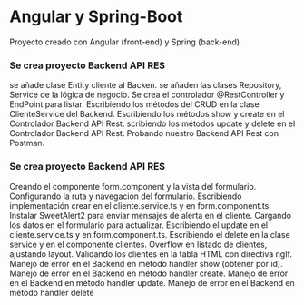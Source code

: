 # Angular y Spring-Boot
Proyecto creado con  Angular (front-end) y  Spring (back-end)

### Se crea proyecto Backend API RES

se añade clase Entity cliente al Backen.
se añaden las clases Repository, Service de la lógica de negocio.
Se crea el controlador @RestController y EndPoint para listar.
Escribiendo los métodos del CRUD en la clase ClienteService del Backend.
Escribiendo los métodos show y create en el Controlador Backend API Rest.
scribiendo los métodos update y delete en el Controlador Backend API Rest.
Probando nuestro Backend API Rest con Postman.
### Se crea proyecto Backend API RES

Creando el componente form.component y la vista del formulario.
Configurando la ruta y navegación del formulario.
Escribiendo implementación crear en el cliente.service.ts y en form.component.ts.
Instalar SweetAlert2 para enviar mensajes de alerta en el cliente.
Cargando los datos en el formulario para actualizar.
Escribiendo el update en el cliente.service.ts y en form.component.ts.
Escribiendo el delete en la clase service y en el componente clientes.
Overflow en listado de clientes, ajustando layout.
Validando los clientes en la tabla HTML con directiva ngIf.
Manejo de error en el Backend en método handler show (obtener por id).
Manejo de error en el Backend en método handler create.
Manejo de error en el Backend en método handler update.
Manejo de error en el Backend en método handler delete